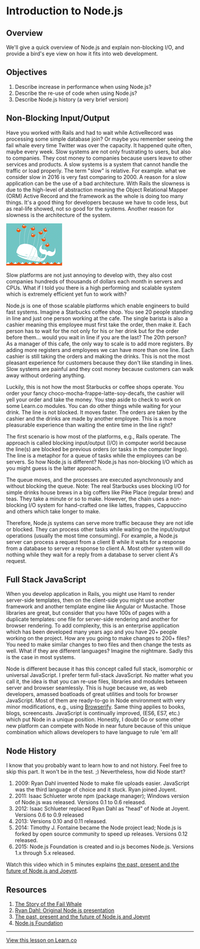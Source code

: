 # Introduction to Node.js

## Overview

We'll give a quick overview of Node.js and explain non-blocking I/O, and provide a bird's eye view on how it fits into web development.

## Objectives

1. Describe increase in performance when using Node.js?
1. Describe the re-use of code when using Node.js?
1. Describe Node.js history (a very brief version)

## Non-Blocking Input/Output

Have you worked with Rails and had to wait while ActiveRecord was processing some simple database join? Or maybe you remember seeing the fail whale every time Twitter was over the capacity. It happened quite often, maybe every week. Slow systems are not only frustrating to users, but also to companies. They cost money to companies because users leave to other services and products. A slow systems is a system that cannot handle the traffic or load properly. The term "slow" is relative. For example. what we consider slow in 2016 is very fast comparing to 2000. A reason for a slow application can be the use of a bad architecture. With Rails the slowness is due to the high-level of abstraction meaning the Object Relational Mapper (ORM) Active Record and the framework as the whole is doing too many things. It's a good thing for developers because we have to code less, but as real-life showed, not so good for the systems. Another reason for slowness is the architecture of the system.

![](fail-whale.gif)

Slow platforms are not just annoying to develop with, they also cost companies hundreds of thousands of dollars each month in servers and CPUs. What if I told you there is a high performing and scalable system which is extremely efficient yet fun to work with?

Node.js is one of those scalable platforms which enable engineers to build fast systems. Imagine a Starbucks coffee shop. You see 20 people standing in line and just one person working at the cafe. The single barista is also a cashier meaning this employee must first take the order, then make it. Each person has to wait for the not only for his or her drink but for the order before them... would you wait in line if you are the last? The 20th person? As a manager of this cafe, the only way to scale is to add more registers. By adding more registers and employees we can have more than one line. Each cashier is still taking the orders and making the drinks. This is not the most pleasant experience for customers because they don't like standing in lines. Slow systems are painful and they cost money because customers can walk away without ordering anything.

Luckily, this is not how the most Starbucks or coffee shops operate. You order your fancy choco-mocha-frappe-latte-soy-decafs, the cashier will yell your order and take the money. You step aside to check to work on some Learn.co modules. You can do other things while waiting for your drink. The line is not blocked. It moves faster. The orders are taken by the cashier and the drinks are made by another employee. This is a more pleasurable experience than waiting the entire time in the line right?

The first scenario is how most of the platforms, e.g., Rails operate. The approach is called blocking input/output (I/O) in computer world because the line(s) are blocked be previous orders (or tasks in the computer lingo). The line is a metaphor for a queue of tasks while the employees can be servers. So how Node.js is different? Node.js has non-blocking I/O which as you might guess is the latter approach.

The queue moves, and the processes are executed asynchronously and without blocking the queue. Note: The real Starbucks uses blocking I/O for simple drinks house brews in a big coffers like Pike Place (regular brew) and teas. They take a minute or so to make.  However, the chain uses a non-blocking I/O system for hand-crafted one like lattes, frappes, Cappuccino and others which take longer to make.

Therefore, Node.js systems can serve more traffic because they are not idle or blocked. They can process other tasks while waiting on the input/output operations (usually the most time consuming). For example, a Node.js server can process a request from a client B while it waits for a response from a database to server a response to client A. Most other system will do nothing while they wait for a reply from a database to server client A's request.


## Full Stack JavaScript

When you develop application in Rails, you might use Haml to render server-side templates, then on the client-side you might use another framework and another template engine like Angular or Mustache. Those libraries are great, but consider that you have 100s of pages with a duplicate templates: one file for server-side rendering and another for browser rendering. To add complexity, this is an enterprise application which has been developed many years ago and you have 20+ people working on the project. How are you going to make changes to 200+ files? You need to make similar changes to two files and then change the tests as well. What if they are different languages? Imagine the nightmare. Sadly this is the case in most systems.

Node is different because it has this concept called full stack, isomorphic or universal JavaScript. I prefer term full-stack JavaScript. No matter what you call it, the idea is that you can re-use files, libraries and modules between server and browser seamlessly. This is huge because we, as web developers, amassed boatloads of great utilities and tools for browser JavaScript. Most of them are ready-to-go in Node environment with very minor modifications, e.g., using [Browserify](http://browserify.org). Same thing applies to books, blogs, screencasts. JavaScript is continually improved, (ES6, ES7, etc.) which put Node in a unique position. Honestly, I doubt Go or some other new platform can compete with Node in near future because of this unique combination which allows developers to have language to rule 'em all!

## Node History

I know that you probably want to learn how to and not history. Feel free to skip this part. It won't be in the test. ;) Nevertheless, how did Node start?

1. 2009: Ryan Dahl invented Node to make file uploads easier. JavaScript was the third language of choice and it stuck. Ryan joined Joyent.
2. 2011: Isaac Schlueter wrote npm (package manager); Windows version of Node.js was released. Versions 0.1 to 0.6 released.
3. 2012: Isaac Schlueter replaced Ryan Dahl as "head" of Node at Joyent. Versions 0.6 to 0.9 released
4. 2013: Versions 0.10 and 0.11 released.
4. 2014: Timothy J. Fontaine became the Node project lead; Node.js is forked by open source community to speed up releases. Versions 0.12 released.
5. 2015: Node.js Foundation is created and io.js becomes Node.js. Versions 1.x through 5.x released.

Watch this video which in 5 minutes explains [the past, present and the future of Node.js and Joeynt](https://www.youtube.com/watch?v=dWwIHRLzLew).



## Resources

1. [The Story of the Fail Whale](http://readwrite.com/2008/07/17/the_story_of_the_fail_whale)
1. [Ryan Dahl: Original Node.js presentation](https://www.youtube.com/watch?v=ztspvPYybIY)
1. [The past, present and the future of Node.js and Joeynt](https://www.youtube.com/watch?v=dWwIHRLzLew)
4. [Node.js Foundation](https://nodejs.org/en/foundation)

---

<a href='https://learn.co/lessons/node-overview' data-visibility='hidden'>View this lesson on Learn.co</a>

